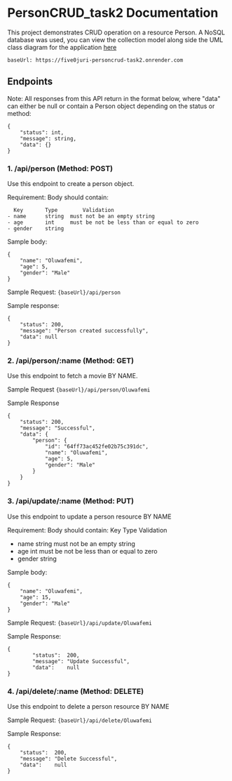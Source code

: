 # PersonCRUD_task2 Documentation
This project demonstrates CRUD operation on a resource Person.
A NoSQL database was used, you can view the collection model along side the UML class diagram for the application [here](https://lucid.app/documents/view/260db3b1-1d9b-4835-9f19-b8181d2b3cb8)

```baseUrl: https://five0juri-personcrud-task2.onrender.com```

## Endpoints
Note:
All responses from this API return in the format below, where "data" can either be null or contain a Person object depending on the status or method:
```
{
    "status": int,
    "message": string,
    "data": {}
}
```

### 1. /api/person (Method: POST)
Use this endpoint to create a person object.

Requirement:
Body should contain:
```
  Key       Type        Validation
- name      string  must not be an empty string
- age       int     must be not be less than or equal to zero
- gender    string
```

Sample body:
```
{
    "name": "Oluwafemi",
    "age": 5,
    "gender": "Male"
}
```

Sample Request:
```{baseUrl}/api/person```

Sample response:
```
{
    "status": 200,
    "message": "Person created successfully",
    "data": null
}
```


### 2. /api/person/:name (Method: GET)
Use this endpoint to fetch a movie BY NAME.

Sample Request
```{baseUrl}/api/person/Oluwafemi```

Sample Response
```
{
    "status": 200,
    "message": "Successful",
    "data": {
        "person": {
            "id": "64ff73ac452fe02b75c391dc",
            "name": "Oluwafemi",
            "age": 5,
            "gender": "Male"
        }
    }
}
```

### 3. /api/update/:name (Method: PUT)
Use this endpoint to update a person resource BY NAME

Requirement:
Body should contain:
  Key       Type        Validation
- name      string  must not be an empty string
- age       int     must be not be less than or equal to zero
- gender    string

Sample body:
```
{
    "name": "Oluwafemi",
    "age": 15,
    "gender": "Male"
}
```

Sample Request:
```{baseUrl}/api/update/Oluwafemi```

Sample Response:
```
{
    	"status":  200,
		"message": "Update Successful",
		"data":    null
}
```


### 4. /api/delete/:name (Method: DELETE)
Use this endpoint to delete a person resource BY NAME

Sample Request:
```{baseUrl}/api/delete/Oluwafemi```

Sample Response:
```
{
    "status":  200,
	"message": "Delete Successful",
	"data":    null
}
```